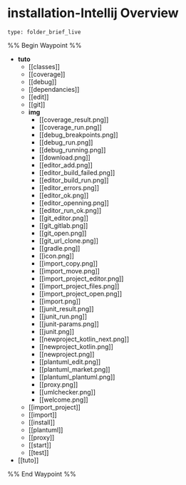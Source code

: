 # installation-Intellij Overview
 
```ccard
type: folder_brief_live
```
 
%% Begin Waypoint %%
- **tuto**
	- [[classes]]
	- [[coverage]]
	- [[debug]]
	- [[dependancies]]
	- [[edit]]
	- [[git]]
	- **img**
		- [[coverage_result.png]]
		- [[coverage_run.png]]
		- [[debug_breakpoints.png]]
		- [[debug_run.png]]
		- [[debug_running.png]]
		- [[download.png]]
		- [[editor_add.png]]
		- [[editor_build_failed.png]]
		- [[editor_build_run.png]]
		- [[editor_errors.png]]
		- [[editor_ok.png]]
		- [[editor_openning.png]]
		- [[editor_run_ok.png]]
		- [[git_editor.png]]
		- [[git_gitlab.png]]
		- [[git_open.png]]
		- [[git_url_clone.png]]
		- [[gradle.png]]
		- [[icon.png]]
		- [[import_copy.png]]
		- [[import_move.png]]
		- [[import_project_editor.png]]
		- [[import_project_files.png]]
		- [[import_project_open.png]]
		- [[import.png]]
		- [[junit_result.png]]
		- [[junit_run.png]]
		- [[junit-params.png]]
		- [[junit.png]]
		- [[newproject_kotlin_next.png]]
		- [[newproject_kotlin.png]]
		- [[newproject.png]]
		- [[plantuml_edit.png]]
		- [[plantuml_market.png]]
		- [[plantuml_plantuml.png]]
		- [[proxy.png]]
		- [[umlchecker.png]]
		- [[welcome.png]]
	- [[import_project]]
	- [[import]]
	- [[install]]
	- [[plantuml]]
	- [[proxy]]
	- [[start]]
	- [[test]]
- [[tuto]]

%% End Waypoint %%